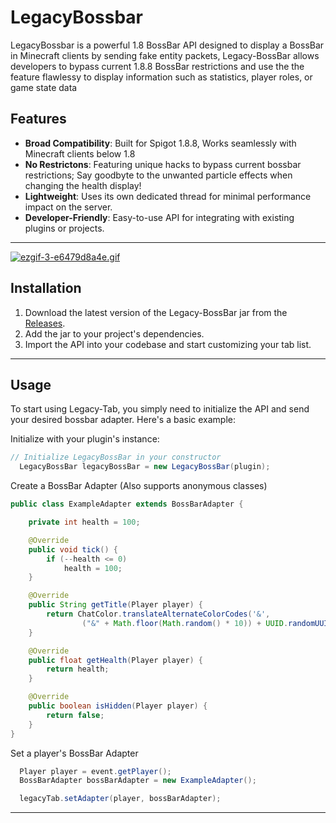 # LegacyBossbar

LegacyBossbar is a powerful 1.8 BossBar API designed to display a BossBar in Minecraft clients by sending fake entity packets, Legacy-BossBar allows developers to bypass current 1.8.8 BossBar restrictions and use the the feature flawlessy to display information such as statistics, player roles, or game state data

## Features
- **Broad Compatibility**: Built for Spigot 1.8.8, Works seamlessly with Minecraft clients below 1.8
- **No Restrictons**: Featuring unique hacks to bypass current bossbar restrictions; Say goodbyte to the unwanted particle effects when changing the health display!
- **Lightweight**: Uses its own dedicated thread for minimal performance impact on the server.
- **Developer-Friendly**: Easy-to-use API for integrating with existing plugins or projects.
---

[![ezgif-3-e6479d8a4e.gif](https://i.postimg.cc/L5x3shmV/ezgif-3-e6479d8a4e.gif)]([https://postimg.cc/fS092zt3](https://i.postimg.cc/L5x3shmV/ezgif-3-e6479d8a4e.gif))

## Installation
1. Download the latest version of the Legacy-BossBar jar from the [Releases](#).
2. Add the jar to your project's dependencies.
3. Import the API into your codebase and start customizing your tab list.

---

## Usage
To start using Legacy-Tab, you simply need to initialize the API and send your desired bossbar adapter. Here's a basic example:

Initialize with your plugin's instance:
```java
// Initialize LegacyBossBar in your constructor
  LegacyBossBar legacyBossBar = new LegacyBossBar(plugin);
```

Create a BossBar Adapter (Also supports anonymous classes)
```java
public class ExampleAdapter extends BossBarAdapter {

    private int health = 100;

    @Override
    public void tick() {
        if (--health <= 0)
            health = 100;
    }

    @Override
    public String getTitle(Player player) {
        return ChatColor.translateAlternateColorCodes('&',
                ("&" + Math.floor(Math.random() * 10)) + UUID.randomUUID().toString());
    }

    @Override
    public float getHealth(Player player) {
        return health;
    }

    @Override
    public boolean isHidden(Player player) {
        return false;
    }
}
```

Set a player's BossBar Adapter
```java
  Player player = event.getPlayer();
  BossBarAdapter bossBarAdapter = new ExampleAdapter();

  legacyTab.setAdapter(player, bossBarAdapter);
```

---
